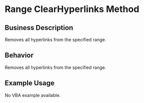 # Range ClearHyperlinks Method

## Business Description
Removes all hyperlinks from the specified range.

## Behavior
Removes all hyperlinks from the specified range.

## Example Usage
No VBA example available.